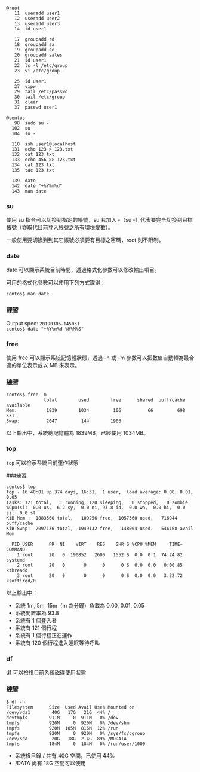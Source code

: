 ```
@root
   11  useradd user1
   12  useradd user2
   13  useradd user3
   14  id user1

   17  groupadd rd
   18  groupadd sa
   19  groupadd se
   20  groupadd sales
   21  id user1
   22  ls -l /etc/group
   23  vi /etc/group

   25  id user1
   27  vipw
   29  tail /etc/passwd
   30  tail /etc/group
   31  clear
   37  passwd user1

@centos
   98  sudo su -
  102  su
  104  su -

  110  ssh user1@localhost
  131  echo 123 > 123.txt
  132  cat 123.txt
  133  echo 456 >> 123.txt
  134  cat 123.txt
  135  tac 123.txt

  139  date
  142  date "+%Y%m%d"
  143  man date
  ```  
  ### su  

使用 su 指令可以切換到指定的帳號，su 若加入 -（su -）代表要完全切換到目標帳號（亦取代目前登入帳號之所有環境變數）。

一般使用要切換到到其它帳號必須要有目標之密碼，root 則不限制。

### date  

date 可以顯示系統目前時間，透過格式化參數可以修改輸出項目。

可用的格式化參數可以使用下列方式取得：

```centos$ man date```  

### 練習  
Output spec: ```20190306-145031```  
```centos$ date "+%Y%m%d-%H%M%S"```  

### free  

使用 free 可以顯示系統記憶體狀態，透過 -h 或 -m 參數可以把數值自動轉為最合適的單位表示或以 MB 來表示。

### 練習  
```
centos$ free -m
              total        used        free      shared  buff/cache   available
Mem:           1839        1034         106          66         698         531
Swap:          2047         144        1903
```
以上輸出中，系統總記憶體為 1839MB，已經使用 1034MB。


### top  
```top``` 可以檢示系統目前運作狀態

###練習  
```
centos$ top  
top - 16:40:01 up 374 days, 16:31,  1 user,  load average: 0.00, 0.01, 0.05
Tasks: 121 total,   1 running, 120 sleeping,   0 stopped,   0 zombie
%Cpu(s):  0.0 us,  6.2 sy,  0.0 ni, 93.8 id,  0.0 wa,  0.0 hi,  0.0 si,  0.0 st
KiB Mem :  1883560 total,   109256 free,  1057360 used,   716944 buff/cache
KiB Swap:  2097136 total,  1949132 free,   148004 used.   546168 avail Mem

  PID USER      PR  NI    VIRT    RES    SHR S %CPU %MEM     TIME+ COMMAND     
    1 root      20   0  190852   2600   1552 S  0.0  0.1  74:24.82 systemd     
    2 root      20   0       0      0      0 S  0.0  0.0   0:00.85 kthreadd    
    3 root      20   0       0      0      0 S  0.0  0.0   3:32.72 ksoftirqd/0
  ```

以上輸出中：

* 系統 1m, 5m, 15m（m 為分鐘）負載為 0.00, 0.01, 0.05  
* 系統閒置率為 93.8  
* 系統有 1 個登入者  
* 系統有 121 個行程  
* 系統有 1 個行程正在運作  
* 系統有 120 個行程進入睡眠等待呼叫  


### df  
df 可以檢視目前系統磁碟使用狀態

### 練習  
```
$ df -h
Filesystem      Size  Used Avail Use% Mounted on
/dev/vda1        40G   17G   21G  44% /
devtmpfs        911M     0  911M   0% /dev
tmpfs           920M     0  920M   0% /dev/shm
tmpfs           920M  105M  816M  12% /run
tmpfs           920M     0  920M   0% /sys/fs/cgroup
/dev/sda         20G   18G  2.4G  89% /MDDATA
tmpfs           184M     0  184M   0% /run/user/1000
```
* 系統根目錄 / 共有 40G 空間，已使用 44%  
* /DATA 尚有 18G 空間可以使用  
